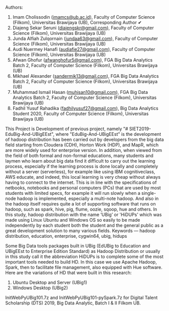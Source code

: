 Authors:
1. Imam Cholissodin (imamcs@ub.ac.id), Faculty of Computer Science (Filkom), Universitas Brawijaya (UB), Corresponding Author ✔
2. Diajeng Sekar Seruni (diajengskr@gmail.com), Faculty of Computer Science (Filkom), Universitas Brawijaya (UB)
3. Junda Alfiah Zulqornain (jundaa63@gmail.com), Faculty of Computer Science (Filkom), Universitas Brawijaya (UB)
4. Audi Nuermey Hanafi (audiafie27@gmail.com), Faculty of Computer Science (Filkom), Universitas Brawijaya (UB)
5. Afwan Ghofur (afwanghofur5@gmail.com), FGA Big Data Analytics Batch 2, Faculty of Computer Science (Filkom), Universitas Brawijaya (UB)
6. Mikhael Alexander (sandermik13@gmail.com), FGA Big Data Analytics Batch 2, Faculty of Computer Science (Filkom), Universitas Brawijaya (UB)
7. Muhammad Ismail Hasan (muhisan10@gmail.com), FGA Big Data Analytics Batch 2, Faculty of Computer Science (Filkom), Universitas Brawijaya (UB)
8. Fadhil Yusuf Rahadika (fadhilyusuf27@gmail.com), Big Data Analytics Student 2020, Faculty of Computer Science (Filkom), Universitas Brawijaya (UB)

This Project is Development of previous project, namely "# SIET2019-EduBig-And-UBigEEst", where "EduBig-And-UBigEEst" is the development of hadoop distribution has been carried out by developers from the big data field starting from Cloudera (CDH), Horton Work (HDP), and MapR, which are more widely used for enterprise version. In addition, when viewed from the field of both formal and non-formal educations, many students and laymen who learn about big data find it difficult to carry out the learning process, especially if the learning process is done locally and completely without a server (serverless), for example like using IBM cognitiveclass, AWS educate, and indeed, this local learning is very cheap without always having to connect to the internet. This is in line with the specifications of netbooks, notebooks and personal computers (PCs) that are used by most students with limited specs, for example it will run slowly when a single-node hadoop is implemented, especially a multi-note hadoop. And also in the hadoop itself requires quite a lot of supporting software that runs on hadoop, such as spark, hive, pig, flume, oozie, sqoop, hue and others. In this study, hadoop distribution with the name ’UBig’ or 'HiDUPs' which was made using Linux Ubuntu and Windows OS so easily to be made independently by each student both the student and the general public as a great development solution to many various fields.
Keywords — hadoop distribution, education, enterprise, cygwin64, ubig, hidups

Some Big Data tools packages built in UBig (EdUBig to Education and UBigEEst to Enterprise Edition Standard) as Hadoop Distribution or usually in this study call it the abbreviation HiDUPs is to complete some of the most important tools needed to build HD. In this case we use Apache Hadoop, Spark, then to facilitate file management, also equipped with Hue software. Here are the variations of HD that were built in this research:
1. Ubuntu Desktop and Server (UBig1)
2. Windows Desktop (UBig2)

InitWebPyUBig101.7z and InitWebPyUBig101-pySpark.7z for Digital Talent Scholarship (DTS) 2019, Big Data Analytic, Batch I & II Filkom UB.
